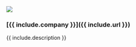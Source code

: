<a href="{{ include.url }}">
  <img class="left sponsor-logo" src="{{ include.logo_url | prepend: "/sponsor-logos/" | prepend: site.assets | prepend: site.baseurl }}" width="{{ include.logo_w }}" height="{{ include.logo_h }}">
</a>

### [{{ include.company }}]({{ include.url }})
{{ include.description }}

<div class="clear"></div>
